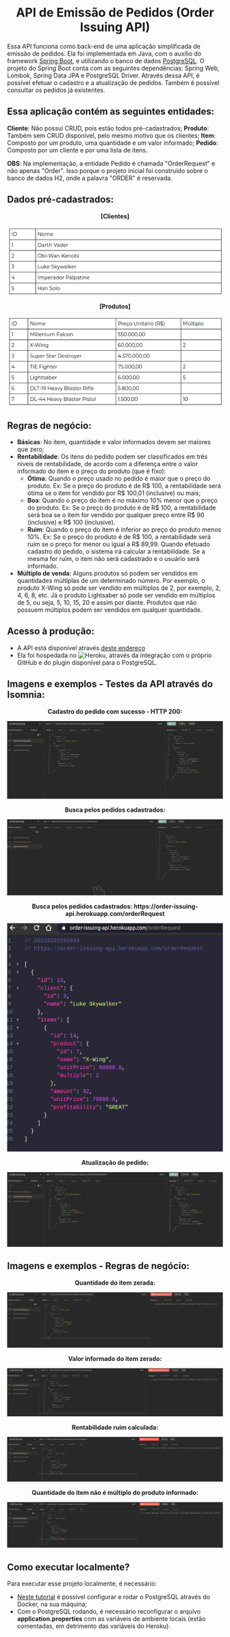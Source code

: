 <h1 align="center">API de Emissão de Pedidos (Order Issuing API)</h1>

Essa API funciona como back-end de uma aplicação simplificada de emissão de pedidos. Ela foi implementada em Java, com o auxílio do framework [Spring Boot](https://start.spring.io/), e utilizando o banco de dados [PostgreSQL](https://www.postgresql.org/). O projeto do Spring Boot conta com as seguintes dependências: Spring Web, Lombok, Spring Data JPA e PostgreSQL Driver.
Através dessa API, é possível efetuar o cadastro e a atualização de pedidos. Também é possível consultar os pedidos já existentes.

## Essa aplicação contém as seguintes entidades:

<strong>Cliente</strong>: Não possui CRUD, pois estão todos pré-cadastrados;
<strong>Produto</strong>: Também sem CRUD disponível, pelo mesmo motivo que os clientes;
<strong>Item</strong>: Composto por um produto, uma quantidade e um valor informado;
<strong>Pedido</strong>: Composto por um cliente e por uma lista de itens.

<strong>OBS</strong>: Na implementação, a entidade Pedido é chamada "OrderRequest" e não apenas "Order". Isso porque o projeto inicial foi construído sobre o banco de dados H2, onde a palavra "ORDER" é reservada.

## Dados pré-cadastrados:

<p align="center"><strong>[Clientes]</strong></p>
<p align="center">
  <img src="/img/clientes.png" />
</p>

<p align="center"><strong>[Produtos]</strong></p>
<p align="center">
  <img src="/img/produtos.png" />
</p>

## Regras de negócio:

- <strong>Básicas</strong>: No item, quantidade e valor informados devem ser maiores que zero;
- <strong>Rentabilidade</strong>: Os itens do pedido podem ser classificados em três níveis de rentabilidade, de acordo com a diferença entre o valor informado do item e o preço do produto (que é fixo):
  - <strong>Ótima</strong>: Quando o preço usado no pedido é maior que o preço do produto. Ex: Se o preço do produto é de R$ 100, a rentabilidade será ótima se o item for vendido por R$ 100,01 (inclusive) ou mais;
  - <strong>Boa</strong>: Quando o preço do item é no máximo 10% menor que o preço do produto. Ex: Se o preço do produto é de R$ 100, a rentabilidade será boa se o item for vendido por qualquer preço entre R$ 90 (inclusive) e R$ 100 (inclusive).
  - <strong>Ruim</strong>: Quando o preço do item é inferior ao preço do produto menos 10%. Ex: Se o preço do produto é de R$ 100, a rentabilidade será ruim se o preço for menor ou igual a R$ 89,99. Quando efetuado cadastro do pedido, o sistema irá calcular a rentabilidade. Se a mesma for ruim, o item não será cadastrado e o usuário será informado.
- <strong>Múltiplo de venda</strong>: Alguns produtos só podem ser vendidos em quantidades múltiplas de um determinado número. Por exemplo, o produto X-Wing só pode ser vendido em múltiplos de 2, por exemplo, 2, 4, 6, 8, etc. Já o produto Lightsaber só pode ser vendido em múltiplos de 5, ou seja, 5, 10, 15, 20 e assim por diante. Produtos que não possuem múltiplos podem ser vendidos em qualquer quantidade.

## Acesso à produção:

- A API está disponível através [deste endereço](https://order-issuing-api.herokuapp.com/)
- Ela foi hospedada no ![Heroku](https://heroku.com/), através da integração com o próprio GitHub e do plugin disponível para o PostgreSQL.

## Imagens e exemplos - Testes da API através do Isomnia:

<p align="center"><strong>Cadastro do pedido com sucesso - HTTP 200:</strong></p>
<p align="center">
  <img src="/img/post.png" />
</p>

<p align="center"><strong>Busca pelos pedidos cadastrados:</strong></p>
<p align="center">
  <img src="/img/get.png" />
</p>

<p align="center"><strong>Busca pelos pedidos cadastrados: https://order-issuing-api.herokuapp.com/orderRequest</strong></p>
<p align="center">
  <img src="/img/getFromBrowser.png" />
</p>

<p align="center"><strong>Atualização do pedido:</strong></p>
<p align="center">
  <img src="/img/update.png" />
</p>

## Imagens e exemplos - Regras de negócio:

<p align="center"><strong>Quantidade do item zerada:</strong></p>
<p align="center">
  <img src="/img/amountUnreportedException.png" />
</p>

<p align="center"><strong>Valor informado do item zerado:</strong></p>
<p align="center">
  <img src="/img/unitPriceUnreportedException.png" />
</p>

<p align="center"><strong>Rentabilidade ruim calculada:</strong></p>
<p align="center">
  <img src="/img/profitabilityException.png" />
</p>

<p align="center"><strong>Quantidade do item não é múltiplo do produto informado:</strong></p>
<p align="center">
  <img src="/img/multipleException.png" />
</p>

## Como executar localmente?

Para executar esse projeto localmente, é necessário:
- [Neste tutorial](https://medium.com/@julianlfs/postgresql-pgadmin-4-docker-compose-9526f281c5e5) é possível configurar e rodar o PostgreSQL através do Docker, na sua máquina;
- Com o PostgreSQL rodando, é necessário reconfigurar o arquivo <strong>application.properties</strong> com as variáveis de ambiente locais (estão comentadas, em detrimento das variáveis do Heroku).
